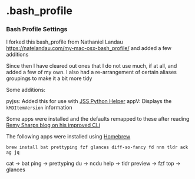 # .bash_profile

### Bash Profile Settings

I forked this bash_profile from Nathaniel Landau https://natelandau.com/my-mac-osx-bash_profile/ and added a few additions

Since then I have cleared out ones that I do not use much, if at all, and added a few of my own. I also had a re-arrangement of certain aliases groupings to make it a bit more tidy

Some additions:

pyjss:  Added this for use with [JSS Python Helper](https://github.com/sheagcraig/jss_helper)
appV:   Displays the `kMDItemVersion` information

Some apps were installed and the defaults remapped to these after reading [Remy Sharps blog on his improved CLi](https://remysharp.com/2018/08/23/cli-improved)

The following apps were installed using [Homebrew](https://brew.sh)

`brew install bat prettyping fzf glances diff-so-fancy fd nnn tldr ack ag jq`

cat -> bat
ping -> prettyping
du -> ncdu
help -> tldr
preview -> fzf
top -> glances
